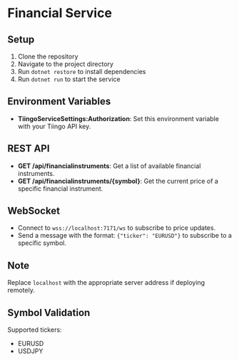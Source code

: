 # Financial Service

## Setup

1. Clone the repository
2. Navigate to the project directory
3. Run `dotnet restore` to install dependencies
4. Run `dotnet run` to start the service

## Environment Variables

- **TiingoServiceSettings:Authorization**: Set this environment variable with your Tiingo API key.

## REST API

- **GET /api/financialinstruments**: Get a list of available financial instruments.
- **GET /api/financialinstruments/{symbol}**: Get the current price of a specific financial instrument.

## WebSocket

- Connect to `wss://localhost:7171/ws` to subscribe to price updates.
- Send a message with the format: `{"ticker": "EURUSD"}` to subscribe to a specific symbol.

## Note

Replace `localhost` with the appropriate server address if deploying remotely.

## Symbol Validation

Supported tickers:
- EURUSD
- USDJPY
